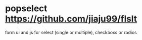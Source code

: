 # popselect https://github.com/jiaju99/flslt
form ui and js for select (single or multiple), checkboxs or radios
